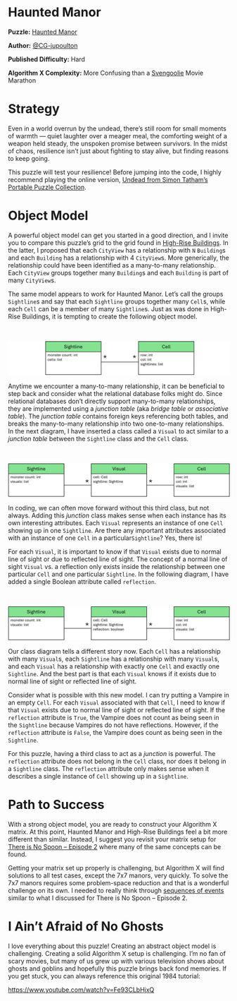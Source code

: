 # Haunted Manor

__Puzzle:__ [Haunted Manor](https://www.codingame.com/training/hard/haunted-manor)

__Author:__ [@CG-jupoulton](https://www.codingame.com/profile/d39436e9a23b5060ed3efaf1c24b4ba8929551)

__Published Difficulty:__ Hard

__Algorithm X Complexity:__ More Confusing than a [Svengoolie](https://www.metv.com/svengoolie/) Movie Marathon

# Strategy

Even in a world overrun by the undead, there’s still room for small moments of warmth —  quiet laughter over a meager meal, the comforting weight of a weapon held steady, the unspoken promise between survivors. In the midst of chaos, resilience isn’t just about fighting to stay alive, but finding reasons to keep going.

This puzzle will test your resilience! Before jumping into the code, I highly recommend playing the online version, [Undead from Simon Tatham’s Portable Puzzle Collection](https://www.chiark.greenend.org.uk/~sgtatham/puzzles/js/undead.html).

# Object Model

A powerful object model can get you started in a good direction, and I invite you to compare this puzzle’s grid to the grid found in [High-Rise Buildings](high-rise-buildings). In the latter, I proposed that each `CityView` has a relationship with `N` `Building`s and each `Building` has a relationship with 4 `CityView`s. More generically, the relationship could have been identified as a many-to-many relationship. Each `CityView` groups together many `Building`s and each `Building` is part of many `CityView`s.

The same model appears to work for Haunted Manor. Let’s call the groups `Sightline`s and say that each `Sightline` groups together many `Cell`s, while each `Cell` can be a member of many `Sightline`s. Just as was done in High-Rise Buildings, it is tempting to create the following object model.

<BR><BR>
![Haunted Manor Classes](HauntedManor1.png)
<BR>

Anytime we encounter a many-to-many relationship, it can be beneficial to step back and consider what the relational database folks might do. Since relational databases don’t directly support many-to-many relationships, they are implemented using a _junction table_ (aka _bridge table_ or _associative table_). The _junction table_ contains foreign keys referencing both tables, and breaks the many-to-many relationship into two one-to-many relationships. In the next diagram, I have inserted a class called a `Visual` to act similar to a _junction table_ between the `Sightline` class and the `Cell` class. 

<BR><BR>
![Haunted Manor Junction Class](HauntedManor2.png)
<BR>

In coding, we can often move forward without this third class, but not always. Adding this _junction_ class makes sense when each instance has its own interesting attributes. Each `Visual` represents an instance of one `Cell` showing up in one `Sightline`. Are there any important attributes associated with an instance of one `Cell` in a particular`Sightline`? Yes, there is!

For each `Visual`, it is important to know if that `Visual` exists due to normal line of sight or due to reflected line of sight. The concept of a normal line of sight `Visual` vs. a reflection only exists inside the relationship between one particular `Cell` and one particular `Sightline`. In the following diagram, I have added a single Boolean attribute called `reflection`.

<BR><BR>
![Haunted Manor Final](HauntedManor3.png)
<BR>

Our class diagram tells a different story now. Each `Cell` has a relationship with many `Visual`s, each `Sightline` has a relationship with many `Visual`s, and each `Visual` has a relationship with exactly one `Cell` and exactly one `Sightline`. And the best part is that each `Visual` knows if it exists due to normal line of sight or reflected line of sight.

Consider what is possible with this new model. I can try putting a Vampire in an empty `Cell`. For each `Visual` associated with that `Cell`, I need to know if that `Visual` exists due to normal line of sight or reflected line of sight. If the `reflection` attribute is `True`, the Vampire does not count as being seen in the `Sightline` because Vampires do not have reflections. However, if the `reflection` attribute is `False`, the Vampire does count as being seen in the `Sightline`.

For this puzzle, having a third class to act as a _junction_ is powerful. The `reflection` attribute does not belong in the `Cell` class, nor does it belong in a `Sightline` class. The `reflection` attribute only makes sense when it describes a single instance of `Cell` showing up in a `Sightline`.

# Path to Success

With a strong object model, you are ready to construct your Algorithm X matrix. At this point, Haunted Manor and High-Rise Buildings feel a bit more different than similar. Instead, I suggest you revisit your matrix setup for [There is No Spoon – Episode 2](there-is-no-spoon---episode-2) where many of the same concepts can be found.

Getting your matrix set up properly is challenging, but Algorithm X will find solutions to all test cases, except the 7x7 manors, very quickly. To solve the 7x7 manors requires some problem-space reduction and that is a wonderful challenge on its own. I needed to really think through [sequences of events](there-is-no-spoon---episode-2-revisited) similar to what I discussed for There is No Spoon – Episode 2.

# I Ain’t Afraid of No Ghosts

I love everything about this puzzle! Creating an abstract object model is challenging. Creating a solid Algorithm X setup is challenging. I’m no fan of scary movies, but many of us grew up with various television shows about ghosts and goblins and hopefully this puzzle brings back fond memories. If you get stuck, you can always reference this original 1984 tutorial:

https://www.youtube.com/watch?v=Fe93CLbHjxQ


